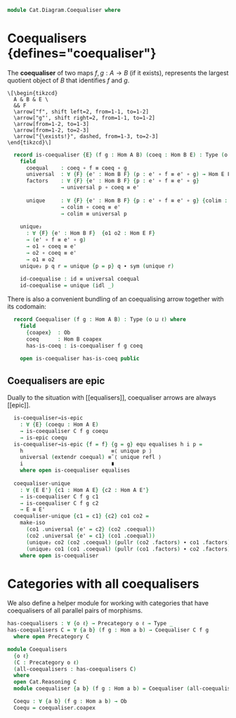 <!--
```agda
open import Cat.Prelude

import Cat.Reasoning
```
-->

```agda
module Cat.Diagram.Coequaliser where

```

<!--
```agda
module _ {o ℓ} (C : Precategory o ℓ) where
  open Cat.Reasoning C
  private variable
    A B : Ob
    f g h : Hom A B
```
-->

# Coequalisers {defines="coequaliser"}

The **coequaliser** of two maps $f, g : A \to B$ (if it exists),
represents the largest quotient object of $B$ that identifies $f$
and $g$.

```{.quiver}
\[\begin{tikzcd}
  A & B & E \
  && F
  \arrow["f", shift left=2, from=1-1, to=1-2]
  \arrow["g"', shift right=2, from=1-1, to=1-2]
  \arrow[from=1-2, to=1-3]
  \arrow[from=1-2, to=2-3]
  \arrow["{\exists!}", dashed, from=1-3, to=2-3]
\end{tikzcd}\]
```

```agda
  record is-coequaliser {E} (f g : Hom A B) (coeq : Hom B E) : Type (o ⊔ ℓ) where
    field
      coequal    : coeq ∘ f ≡ coeq ∘ g
      universal  : ∀ {F} {e' : Hom B F} (p : e' ∘ f ≡ e' ∘ g) → Hom E F
      factors    : ∀ {F} {e' : Hom B F} {p : e' ∘ f ≡ e' ∘ g}
                 → universal p ∘ coeq ≡ e'
  
      unique     : ∀ {F} {e' : Hom B F} {p : e' ∘ f ≡ e' ∘ g} {colim : Hom E F}
                 → colim ∘ coeq ≡ e'
                 → colim ≡ universal p
  
    unique₂
      : ∀ {F} {e' : Hom B F}  {o1 o2 : Hom E F}
      → (e' ∘ f ≡ e' ∘ g)
      → o1 ∘ coeq ≡ e'
      → o2 ∘ coeq ≡ e'
      → o1 ≡ o2
    unique₂ p q r = unique {p = p} q ∙ sym (unique r)
  
    id-coequalise : id ≡ universal coequal
    id-coequalise = unique (idl _)
```

There is also a convenient bundling of an coequalising arrow together with
its codomain:

```agda
  record Coequaliser (f g : Hom A B) : Type (o ⊔ ℓ) where
    field
      {coapex}  : Ob
      coeq      : Hom B coapex
      has-is-coeq : is-coequaliser f g coeq
  
    open is-coequaliser has-is-coeq public
```

## Coequalisers are epic

Dually to the situation with [[equalisers]], coequaliser arrows are
always [[epic]].

<!--
```agda
module _ {o ℓ} {C : Precategory o ℓ} where
  open Cat.Reasoning C
  private variable
    A B : Ob
    f g h : Hom A B
```
-->

```agda
  is-coequaliser→is-epic
    : ∀ {E} (coequ : Hom A E)
    → is-coequaliser C f g coequ
    → is-epic coequ
  is-coequaliser→is-epic {f = f} {g = g} equ equalises h i p =
    h                            ≡⟨ unique p ⟩
    universal (extendr coequal) ≡˘⟨ unique refl ⟩
    i                            ∎
    where open is-coequaliser equalises
  
  coequaliser-unique
    : ∀ {E E'} {c1 : Hom A E} {c2 : Hom A E'}
    → is-coequaliser C f g c1
    → is-coequaliser C f g c2
    → E ≅ E'
  coequaliser-unique {c1 = c1} {c2} co1 co2 =
    make-iso
      (co1 .universal {e' = c2} (co2 .coequal))
      (co2 .universal {e' = c1} (co1 .coequal))
      (unique₂ co2 (co2 .coequal) (pullr (co2 .factors) ∙ co1 .factors) (idl _))
      (unique₂ co1 (co1 .coequal) (pullr (co1 .factors) ∙ co2 .factors) (idl _))
    where open is-coequaliser
```

# Categories with all coequalisers

We also define a helper module for working with categories that have
coequalisers of all parallel pairs of morphisms.

```agda
has-coequalisers : ∀ {o ℓ} → Precategory o ℓ → Type _
has-coequalisers C = ∀ {a b} (f g : Hom a b) → Coequaliser C f g
  where open Precategory C

module Coequalisers
  {o ℓ}
  (C : Precategory o ℓ)
  (all-coequalisers : has-coequalisers C)
  where
  open Cat.Reasoning C
  module coequaliser {a b} (f g : Hom a b) = Coequaliser (all-coequalisers f g)

  Coequ : ∀ {a b} (f g : Hom a b) → Ob
  Coequ = coequaliser.coapex
```
